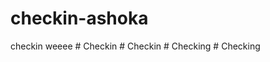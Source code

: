 # checkin-ashoka
checkin weeee
#   C h e c k i n  
 #   C h e c k i n  
 #   C h e c k i n g  
 #   C h e c k i n g  
 